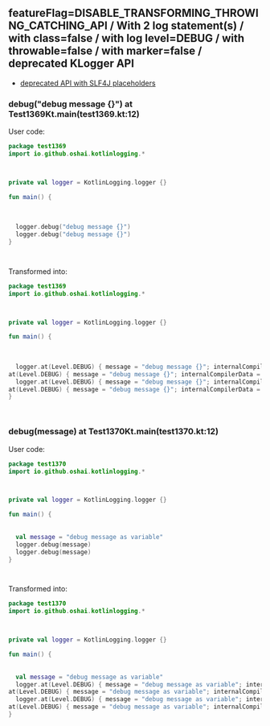 ## featureFlag=DISABLE_TRANSFORMING_THROWING_CATCHING_API / With 2 log statement(s) / with class=false / with log level=DEBUG / with throwable=false / with marker=false / deprecated KLogger API

* [deprecated API with SLF4J placeholders](deprecated-slf4j-placeholders.md)

###  debug("debug message {}") at Test1369Kt.main(test1369.kt:12)

User code:
```kotlin
package test1369
import io.github.oshai.kotlinlogging.*



private val logger = KotlinLogging.logger {}

fun main() {
  
  
  
  logger.debug("debug message {}")
  logger.debug("debug message {}")
}




```
  
Transformed into:
```kotlin
package test1369
import io.github.oshai.kotlinlogging.*



private val logger = KotlinLogging.logger {}

fun main() {
  
  
  
  logger.at(Level.DEBUG) { message = "debug message {}"; internalCompilerData = KLoggingEventBuilder.InternalCompilerData(messageTemplate = ""debug message {}"", className = "test1369.Test1369Kt", methodName = "main", fileName = "test1369.kt", lineNumber = 12)
at(Level.DEBUG) { message = "debug message {}"; internalCompilerData = KLoggingEventBuilder.InternalCompilerData(messageTemplate = ""debug message {}"", className = "test1369.Test1369Kt", methodName = "main", fileName = "test1369.kt", lineNumber = 13)
  logger.at(Level.DEBUG) { message = "debug message {}"; internalCompilerData = KLoggingEventBuilder.InternalCompilerData(messageTemplate = ""debug message {}"", className = "test1369.Test1369Kt", methodName = "main", fileName = "test1369.kt", lineNumber = 12)
at(Level.DEBUG) { message = "debug message {}"; internalCompilerData = KLoggingEventBuilder.InternalCompilerData(messageTemplate = ""debug message {}"", className = "test1369.Test1369Kt", methodName = "main", fileName = "test1369.kt", lineNumber = 13)
}




```

###  debug(message) at Test1370Kt.main(test1370.kt:12)

User code:
```kotlin
package test1370
import io.github.oshai.kotlinlogging.*



private val logger = KotlinLogging.logger {}

fun main() {
  
  
  val message = "debug message as variable"
  logger.debug(message)
  logger.debug(message)
}




```
  
Transformed into:
```kotlin
package test1370
import io.github.oshai.kotlinlogging.*



private val logger = KotlinLogging.logger {}

fun main() {
  
  
  val message = "debug message as variable"
  logger.at(Level.DEBUG) { message = "debug message as variable"; internalCompilerData = KLoggingEventBuilder.InternalCompilerData(messageTemplate = "message", className = "test1370.Test1370Kt", methodName = "main", fileName = "test1370.kt", lineNumber = 12)
at(Level.DEBUG) { message = "debug message as variable"; internalCompilerData = KLoggingEventBuilder.InternalCompilerData(messageTemplate = "message", className = "test1370.Test1370Kt", methodName = "main", fileName = "test1370.kt", lineNumber = 13)
  logger.at(Level.DEBUG) { message = "debug message as variable"; internalCompilerData = KLoggingEventBuilder.InternalCompilerData(messageTemplate = "message", className = "test1370.Test1370Kt", methodName = "main", fileName = "test1370.kt", lineNumber = 12)
at(Level.DEBUG) { message = "debug message as variable"; internalCompilerData = KLoggingEventBuilder.InternalCompilerData(messageTemplate = "message", className = "test1370.Test1370Kt", methodName = "main", fileName = "test1370.kt", lineNumber = 13)
}




```
